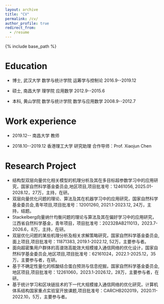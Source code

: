 ```yaml
---
layout: archive
title: "CV"
permalink: /cv/
author_profile: true
redirect_from:
  - /resume
---
```


{% include base_path %}

Education
======
* 博士, 武汉大学  数学与统计学院   运筹学与控制论      2016.9--2019.12
  
* 硕士, 南昌大学  理学院          应用数学            2012.9--2015.6
  
* 本科, 黄山学院  数学与统计学院   数学与应用数学      2008.9--2012.7

Work experience
======
* 2019.12--         南昌大学       教师   

* 2018.10--2019.12  香港理工大学   研究助理   合作导师：Prof. Xiaojun Chen

Research Project
======
* 结构型双层向量优化相关模型的机理分析及其在多目标超参数学习中的应用研究，国家自然科学基金委员会,地区项目,项目批准号：12461056, 2025.01-2028.12，27万，主持，在研。
* 双层向量优化问题的理论、算法及其在机器学习中的应用研究，国家自然科学基金委员会,青年项目,项目批准号：12001260, 2021.1-2023.12, 24万，主持，结题。
* Stackelberg向量纳什均衡问题的理论与算法及其在偏好学习中的应用研究，江西省自然科学基金，青年项目，项目批准号：20232BAB211013，2023.7-2026.6，8万，主持，在研。
* 双层优化问题的某些机理分析及相关求解策略研究，国家自然科学基金委员会,面上项目,项目批准号：11871383, 2019.1-2022.12, 52万，主要参与者。
* 面向超密集用户群体的高谱效高能效大规模接入通信网络的优化设计，国家自然科学基金委员会,地区项目,项目批准号：62161024，2022.1-2025.12，35万，主要参与者，在研。
* 基于不确定性量化的核酸结合蛋白预测与信息挖掘，国家自然科学基金委员会,地区项目,项目批准号：12261060，2023.1-2026.12，28万，主要参与者，在研。
* 基于统计学习和区块链技术的下一代大规模接入通信网络的优化研究，计算机体系结构国家重点实验室开放课题,项目批准号：CARCHB202019，2020.11-2022.10，5万，主要参与者。
